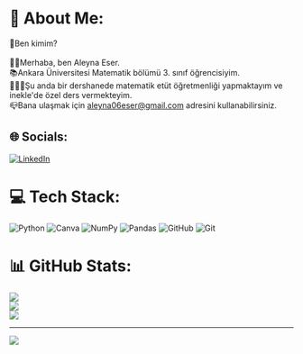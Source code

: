 # 💫 About Me:
🧡Ben kimim?<br><br>👋🏻Merhaba, ben Aleyna Eser.<br>📚Ankara Üniversitesi Matematik bölümü 3. sınıf öğrencisiyim.<br>👩🏻‍💻Şu anda bir dershanede matematik etüt öğretmenliği yapmaktayım ve inekle'de özel ders vermekteyim.<br>📪Bana ulaşmak için aleyna06eser@gmail.com adresini kullanabilirsiniz.


## 🌐 Socials:
[![LinkedIn](https://img.shields.io/badge/LinkedIn-%230077B5.svg?logo=linkedin&logoColor=white)](https://linkedin.com/in/aleynaaeserr) 

# 💻 Tech Stack:
![Python](https://img.shields.io/badge/python-3670A0?style=for-the-badge&logo=python&logoColor=ffdd54) ![Canva](https://img.shields.io/badge/Canva-%2300C4CC.svg?style=for-the-badge&logo=Canva&logoColor=white) ![NumPy](https://img.shields.io/badge/numpy-%23013243.svg?style=for-the-badge&logo=numpy&logoColor=white) ![Pandas](https://img.shields.io/badge/pandas-%23150458.svg?style=for-the-badge&logo=pandas&logoColor=white) ![GitHub](https://img.shields.io/badge/github-%23121011.svg?style=for-the-badge&logo=github&logoColor=white) ![Git](https://img.shields.io/badge/git-%23F05033.svg?style=for-the-badge&logo=git&logoColor=white)
# 📊 GitHub Stats:
![](https://github-readme-stats.vercel.app/api?username=aleyneser&theme=maroongold&hide_border=true&include_all_commits=false&count_private=false)<br/>
![](https://github-readme-streak-stats.herokuapp.com/?user=aleyneser&theme=maroongold&hide_border=true)<br/>
![](https://github-readme-stats.vercel.app/api/top-langs/?username=aleyneser&theme=maroongold&hide_border=true&include_all_commits=false&count_private=false&layout=compact)

---
[![](https://visitcount.itsvg.in/api?id=aleyneser&icon=0&color=0)](https://visitcount.itsvg.in)

